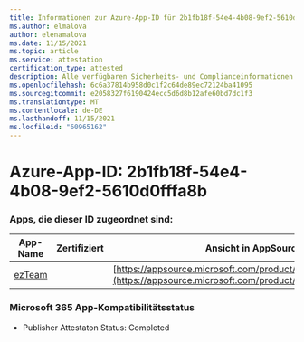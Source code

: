 ```yaml
---
title: Informationen zur Azure-App-ID für 2b1fb18f-54e4-4b08-9ef2-5610d0fffa8b
ms.author: elmalova
author: elenamalova
ms.date: 11/15/2021
ms.topic: article
ms.service: attestation
certification_type: attested
description: Alle verfügbaren Sicherheits- und Complianceinformationen für 2b1fb18f-54e4-4b08-9ef2-5610d0fffa8b.
ms.openlocfilehash: 6c6a37814b958d0c1f2c64de89ec72124ba41095
ms.sourcegitcommit: e2058327f6190424ecc5d6d8b12afe60bd7dc1f3
ms.translationtype: MT
ms.contentlocale: de-DE
ms.lasthandoff: 11/15/2021
ms.locfileid: "60965162"
---
```

# <a name="azure-app-id-2b1fb18f-54e4-4b08-9ef2-5610d0fffa8b"></a>Azure-App-ID: 2b1fb18f-54e4-4b08-9ef2-5610d0fffa8b


### <a name="apps-associated-with-this-id"></a>Apps, die dieser ID zugeordnet sind:
| **App-Name** | **Zertifiziert** | **Ansicht in AppSource** |
|--------------|---------------|-----------------------|
| [ezTeam](https://docs.microsoft.com/microsoft-365-app-certification/forward/WA200002546) |  | [https://appsource.microsoft.com/product/office/WA200002546](https://appsource.microsoft.com/product/office/WA200002546) |

### <a name="microsoft-365-app-compliance-status"></a>Microsoft 365 App-Kompatibilitätsstatus
- Publisher Attestaton Status: Completed
